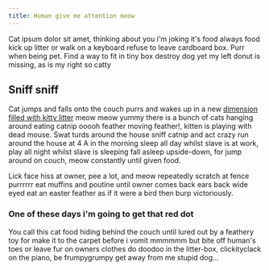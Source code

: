 ```yaml
---
title: Human give me attention meow
---
```


Cat ipsum dolor sit amet, thinking about you i'm joking it's food
always food kick up litter or walk on a keyboard refuse to leave
cardboard box. Purr when being pet. Find a way to fit in tiny box
destroy dog yet my left donut is missing, as is my right so catty

## Sniff sniff

Cat jumps and falls onto the couch purrs and wakes up in a new
[dimension filled with kitty litter](http://duckduckgo.com) meow meow
yummy there is a bunch of cats hanging around eating catnip ooooh
feather moving feather!, kitten is playing with dead mouse. Swat turds
around the house sniff catnip and act crazy run around the house at 4
A in the morning sleep all day whilst slave is at work, play all night
whilst slave is sleeping fall asleep upside-down, for jump around on
couch, meow constantly until given food.

Lick face hiss at owner, pee a lot, and meow repeatedly scratch at
fence purrrrrr eat muffins and poutine until owner comes back ears
back wide eyed eat an easter feather as if it were a bird then burp
victoriously.

### One of these days i'm going to get that red dot

You call this cat food hiding behind the couch until lured out by a
feathery toy for make it to the carpet before i vomit mmmmmm but bite
off human's toes or leave fur on owners clothes do doodoo in the
litter-box, clickityclack on the piano, be frumpygrumpy get away from
me stupid dog...
